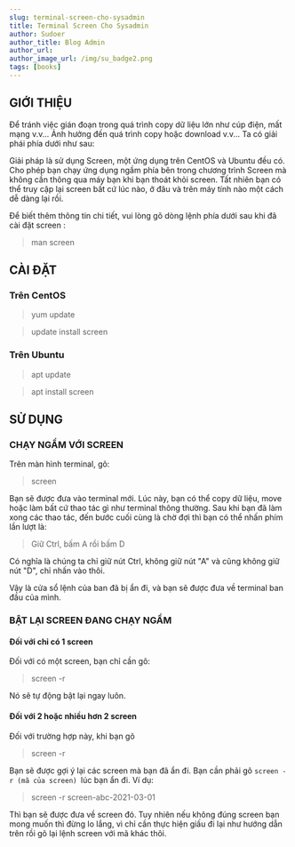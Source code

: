 ```yaml
---
slug: terminal-screen-cho-sysadmin
title: Terminal Screen Cho Sysadmin
author: Sudoer
author_title: Blog Admin
author_url:
author_image_url: /img/su_badge2.png
tags: [books]
---
```


## GIỚI THIỆU

Để tránh việc gián đoạn trong quá trình copy dữ liệu lớn như cúp điện, mất mạng v.v... Ảnh hưởng đến quá trình copy hoặc download v.v... Ta có giải phái phía dưới như sau:

Giải pháp là sử dụng Screen, một ứng dụng trên CentOS và Ubuntu đều có. Cho phép bạn chạy ứng dụng ngầm phía bên trong chương trình Screen mà không cần thông qua máy bạn khi bạn thoát khỏi screen. Tất nhiên bạn có thể truy cập lại screen bất cứ lúc nào, ở đâu và trên máy tính nào một cách dễ dàng lại rồi.

Để biết thêm thông tin chi tiết, vui lòng gõ dòng lệnh phía dưới sau khi đã cài đặt screen :

> man screen

## CÀI ĐẶT

### Trên CentOS

> yum update

> update install screen

### Trên Ubuntu

> apt update

> apt install screen

## SỬ DỤNG

### CHẠY NGẦM VỚI SCREEN

Trên màn hình terminal, gõ:

> screen

Bạn sẽ được đưa vào terminal mới. Lúc này, bạn có thể copy dữ liệu, move hoặc làm bất cứ thao tác gì như terminal thông thường. Sau khi bạn đã làm xong các thao tác, đến bước cuối cùng là chờ đợi thì bạn có thể nhấn phím lần lượt là:

> Giữ Ctrl, bấm A rồi bấm D

Có nghĩa là chúng ta chỉ giữ nút Ctrl, không giữ nút "A" và cũng không giữ nút "D", chỉ nhấn vào thôi.

Vậy là cửa sổ lệnh của ban đã bị ẩn đi, và bạn sẽ được đưa về terminal ban đầu của mình.

### BẬT LẠI SCREEN ĐANG CHẠY NGẦM

#### Đối với chỉ có 1 screen

Đối với có một screen, bạn chỉ cần gõ:

> screen -r

Nó sẽ tự động bật lại ngay luôn.

#### Đối với 2 hoặc nhiều hơn 2 screen

Đối với trường hợp này, khi bạn gõ

> screen -r

Bạn sẽ được gợi ý lại các screen mà bạn đã ẩn đi. Bạn cần phải gõ <code>screen -r (mã của screen) </code>lúc bạn ẩn đi. Ví dụ:

> screen -r screen-abc-2021-03-01

Thì bạn sẽ được đưa về screen đó. Tuy nhiên nếu không đúng screen bạn mong muốn thì đừng lo lắng, vì chỉ cần thực hiện giấu đi lại như hướng dẫn trên rồi gõ lại lệnh screen với mã khác thôi.
